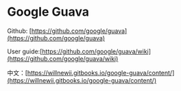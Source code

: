 # Google Guava

Github: [https://github.com/google/guava](https://github.com/google/guava)

User guide:[https://github.com/google/guava/wiki](https://github.com/google/guava/wiki)

中文：[https://willnewii.gitbooks.io/google-guava/content/](https://willnewii.gitbooks.io/google-guava/content/)

